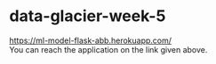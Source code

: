 # data-glacier-week-5

https://ml-model-flask-abb.herokuapp.com/   
You can reach the application on the link given above.
